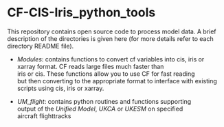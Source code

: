 # CF-CIS-Iris_python_tools

This repository contains open source code to process model data. A brief description of the directories is given here (for more details refer to each directory README file).

- *Modules*: contains functions to convert cf variables into 
cis, iris or xarray format. CF reads large files much faster than    
iris or cis. These functions allow you to use CF for fast reading   
but then converting to the appropriate format to interface with 
existing scripts using cis, iris or xarray.

- *UM_flight*: contains python routines and functions supporting  
output of the *Unified Model*, *UKCA* or *UKESM* on specified  
aircraft flighttracks
